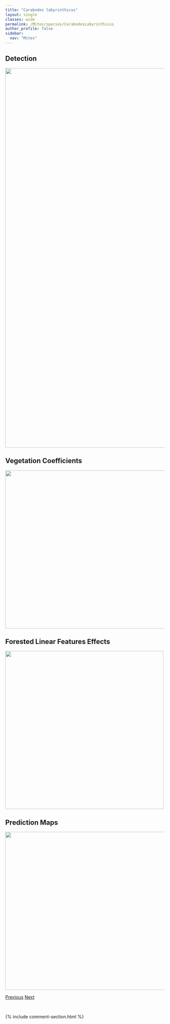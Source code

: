 ```yaml
---
title: "Carabodes labyrinthicus"
layout: single
classes: wide
permalink: /Mites/species/CarabodesLabyrinthicus
author_profile: false
sidebar:
  nav: "Mites"
---
```


<h2>Detection</h2>

<a href="https://drive.google.com/uc?export=view&id=16i8MZ496BWBKsY6U1cCTtCE5dVeW5Ns3">
<img src="https://drive.google.com/uc?export=view&id=16i8MZ496BWBKsY6U1cCTtCE5dVeW5Ns3" height = "1200" width = "800">
</a>


<h2>Vegetation Coefficients</h2>

<a href="https://drive.google.com/uc?export=view&id=1ia85gbZhwQQzZ0YqljZrNevsp68H0Q4g">
<img src="https://drive.google.com/uc?export=view&id=1ia85gbZhwQQzZ0YqljZrNevsp68H0Q4g" height = "500" width = "1000">
</a>


<h2>Forested Linear Features Effects</h2>

<a href="https://drive.google.com/uc?export=view&id=1n2Hj2jw-6blCACB2gsp8CTJUsCJC1C6b">
<img src="https://drive.google.com/uc?export=view&id=1n2Hj2jw-6blCACB2gsp8CTJUsCJC1C6b" height = "500" width = "500">
</a>


<h2>Prediction Maps</h2>

<a href="https://drive.google.com/uc?export=view&id=1Yt3JyEoGNmnyEec_2Ogbva16ghzgydnd">
<img src="https://drive.google.com/uc?export=view&id=1Yt3JyEoGNmnyEec_2Ogbva16ghzgydnd" height = "500" width = "1000">
</a>


<a href="/DevelopmentWebsite/Mites/species/CarabodesGranulatus" class="pagination--pager" title="Carabodes granulatus">Previous</a> <a href="/DevelopmentWebsite/Mites/species/CarabodesPolyporetes" class="pagination--pager" title="Carabodes polyporetes">Next</a>

<p>&nbsp;</p>

{% include comment-section.html %}
